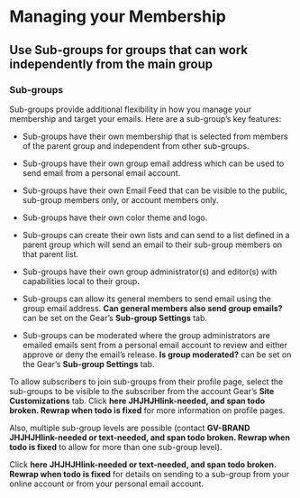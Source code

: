 # Managing your Membership

## Use Sub-groups for groups that can work independently from the main group
<span id="gv-2members-3-membersGroups"></span>

<span class="sub g4s">

### Sub-groups

Sub-groups provide additional flexibility in how you manage your
membership and target your emails.
Here are a sub-group’s key features:

* Sub-groups have their own membership that is selected from members of
the parent group and independent from other sub-groups.

* Sub-groups have their own group email address which can be used to
send email from a personal email account.

* Sub-groups have their own Email Feed that can be visible to the
public, sub-group members only, or account members only.

* Sub-groups have their own color theme and logo.

* Sub-groups can create their own lists and can send to a list defined
in a parent group which will send an email to their sub-group members
on that parent list.

* Sub-groups have their own group administrator(s) and editor(s) with
capabilities local to their group. 

* Sub-groups can allow its general members to send email using the
group email address.
**Can general members also send group emails?** can be set on the
Gear’s **Sub-group Settings** tab.

* Sub-groups can be moderated where the group administrators are
emailed emails sent from a personal email account to review and either
approve or deny the email’s release.
**Is group moderated?** can be set on the Gear’s **Sub-group Settings**
tab.

To allow subscribers to join sub-groups from their profile page, select
the sub-groups to be visible to the subscriber from the account Gear’s
**Site Customizations** tab.
Click **here**
**JHJHJHlink-needed, and span todo broken. Rewrap when todo is fixed**
for more information on profile pages.

Also, multiple sub-group levels are possible (contact
**GV-BRAND**
**JHJHJHlink-needed or text-needed, and span todo broken. Rewrap when
todo is fixed**
to allow for more than one sub-group level). 

Click **here**
**JHJHJHlink-needed or text-needed, and span todo broken. Rewrap when
todo is fixed**
for details on sending to a sub-group
from your online account or from your personal email account.

</span> <!-- sub g4s -->

